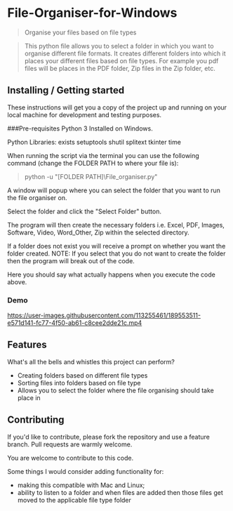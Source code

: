 # File-Organiser-for-Windows
> Organise your files based on file types

>This python file allows you to select a folder in which you want to organise different file formats.
>It creates different folders into which it places your different files based on file types.
>For example you pdf files will be places in the PDF folder, Zip files in the Zip folder, etc.


## Installing / Getting started

These instructions will get you a copy of the project up and running on your local machine for development and testing purposes.

###Pre-requisites
Python 3 Installed on Windows.

Python Libraries:
exists
setuptools
shutil
splitext
tkinter
time

When running the script via the terminal you can use the following command (change the FOLDER PATH to where your file is):

>python -u "[FOLDER PATH]\File_organiser.py"

A window will popup where you can select the folder that you want to run the file organiser on.

Select the folder and click the "Select Folder" button.

The program will then create the necessary folders i.e. Excel, PDF, Images, Software, Video, Word_Other, Zip within the selected directory.

If a folder does not exist you will receive a prompt on whether you want the folder created. NOTE: If you select that you do not want to create the folder then the program will break out of the code.

Here you should say what actually happens when you execute the code above.

### Demo

https://user-images.githubusercontent.com/113255461/189553511-e571d141-fc77-4f50-ab61-c8cee2dde21c.mp4



## Features

What's all the bells and whistles this project can perform?
* Creating folders based on different file types
* Sorting files into folders based on file type
* Allows you to select the folder where the file organising should take place in


## Contributing

If you'd like to contribute, please fork the repository and use a feature
branch. Pull requests are warmly welcome.

You are welcome to contribute to this code. 

Some things I would consider adding functionality for:
- making this compatible with Mac and Linux;
- ability to listen to a folder and when files are added then those files get moved to the applicable file type folder
